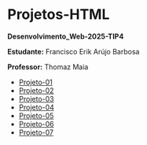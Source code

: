 # Projetos-HTML
**Desenvolvimento_Web-2025-TIP4**

**Estudante:** Francisco Erik Arújo Barbosa

**Professor:** Thomaz Maia  

- [Projeto-01](https://erik13639.github.io/Projeto-01/)
- [Projeto-02]()
- [Projeto-03]()
- [Projeto-04]()
- [Projeto-05]()
- [Projeto-06]()
- [Projeto-07]()

